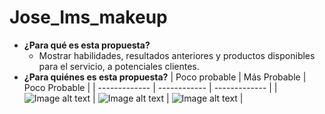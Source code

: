 # Jose_Ims_makeup
* **¿Para qué es esta propuesta?**
  * Mostrar habilidades, resultados anteriores y productos disponibles para el servicio, a potenciales clientes.
* **¿Para quiénes es esta propuesta?**
  | Poco probable | Más Probable | Poco Probable |
  | ------------- | ------------ | ------------- |
  |![Image alt text](/path/to/img.jpg) | ![Image alt text](/path/to/img.jpg) | ![Image alt text](/path/to/img.jpg) |
